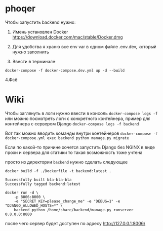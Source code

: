 # phoqer

Чтобы запустить backend нужно:

1. Имень установлен Docker https://download.docker.com/mac/stable/Docker.dmg

2. Для удобства я храню все env var в одном файле .env.dev, который нужно заполнить

3. Ввести в терминале

```console
docker-compose -f docker-compose.dev.yml up -d --build
```

4.Фсё

# Wiki
Чтобы заглянуть в логи нужно ввести в консоль `docker-compose logs -f`
или можно посмотреть логи с конкретного контейнера, пример для контейнера с сервером Django `docker-compose logs -f backend`

Вот так можно вводить команды внутри контейнеров `docker-compose -f docker-compose.yml exec backend python manage.py migrate`

Если по какой-то причине хочется запустить Django без NGINX в виде прохи и сервера для статики то такая возможность тоже учтена

просто из директории `backend` нужно сделать следующее

```console
docker build -f ./Dockerfile -t backend:latest . 

Successfully built bla-bla-bla
Successfully tagged backend:latest

docker run -d \
    -p 8006:8000 \
    -e "SECRET_KEY=please_change_me" -e "DEBUG=1" -e "DJANGO_ALLOWED_HOSTS=*" \
    backend python /home/share/backend/manage.py runserver 0.0.0.0:8000
```

после чего сервер будет доступен по адресу http://127.0.0.1:8006/